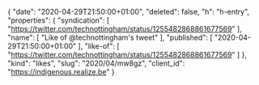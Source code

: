 {
  "date": "2020-04-29T21:50:00+01:00",
  "deleted": false,
  "h": "h-entry",
  "properties": {
    "syndication": [
      "https://twitter.com/technottingham/status/1255482868861677569"
    ],
    "name": [
      "Like of @technottingham's tweet"
    ],
    "published": [
      "2020-04-29T21:50:00+01:00"
    ],
    "like-of": [
      "https://twitter.com/technottingham/status/1255482868861677569"
    ]
  },
  "kind": "likes",
  "slug": "2020/04/mw8gz",
  "client_id": "https://indigenous.realize.be"
}
